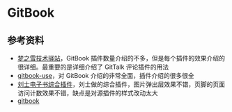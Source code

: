 # GitBook

## 参考资料

- [梦之雪技术驿站](https://snowdreams1006.github.io)，GitBook 插件数量介绍的不多，但是每个插件的效果介绍的很详细。最重要的是详细介绍了 GitTalk 评论插件的用法
- [gitbook-use](https://github.com/zhangjikai/gitbook-use)，对 GitBook 介绍的非常全面，插件介绍的很多很全
- [刘士电子书综合插件](https://github.com/liushilive/gitbook-plugin-books)，刘士做的综合插件，图片弹出层效果不错，页脚的页面访问计数效果不错，缺点是对源插件的样式改动太大
- [gitbook](http://www.chengweiyang.cn/gitbook/)
